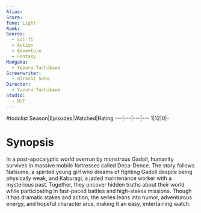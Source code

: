 ```yaml
---
Alias:
Score:
Tone: Light
Rank:
Genres:
  - Sci-fi
  - Action
  - Adventure
  - Fantasy
Mangaka:
  - Yuzuru Tachikawa
Screenwriter:
  - Hiroshi Seko
Director:
  - Yuzuru Tachikawa
Studio:
  - NUT
---
```

#todolist
Season|Episodes|Watched|Rating
---|---|---|---
1|12|0|-

# Synopsis
In a post-apocalyptic world overrun by monstrous Gadoll, humanity survives in massive mobile fortresses called Deca-Dence. The story follows Natsume, a spirited young girl who dreams of fighting Gadoll despite being physically weak, and Kaburagi, a jaded maintenance worker with a mysterious past. Together, they uncover hidden truths about their world while participating in fast-paced battles and high-stakes missions. Though it has dramatic stakes and action, the series leans into humor, adventurous energy, and hopeful character arcs, making it an easy, entertaining watch.